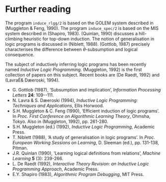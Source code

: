 <!--H3: Section-->
# Further reading #

The program `induce_rlgg/2` is based on the GOLEM system described in (Muggleton & Feng, 1990). The program `induce_spec/2` is based on the MIS system described in (Shapiro, 1983). (Quinlan, 1990) discusses a hill-climbing heuristic for top-down induction. The notion of generalisation in logic programs is discussed in (Niblett, 1988). (Gottlob, 1987) precisely characterises the difference between $\theta$-subsumption and logical consequence.

The subject of inductively inferring logic programs has been recently named *Inductive Logic Programming*. (Muggleton, 1992) is the first collection of papers on this subject. Recent books are (De Raedt, 1992) and (Lavra&Euml;& D&aelig;eroski, 1994).

* G. Gottlob (1987), &lsquo;Subsumption and implication&rsquo;, *Information Processing Letters* **24**: 109--111.
* N. Lavra & S. D&aelig;eroski (1994), *Inductive Logic Programming: Techniques and Applications*, Ellis Horwood.
* S.H. Muggleton & C. Feng (1990), &lsquo;Efficient induction of logic programs&rsquo;. In *Proc. First Conference on Algorithmic Learning Theory*, Ohmsha, Tokyo. Also in (Muggleton, 1992), pp. 261-280.
* S.H. Muggleton (ed.) (1992), *Inductive Logic Programming*, Academic Press.
* T. Niblett (1988), &lsquo;A study of generalisation in logic programs&rsquo;. In *Proc. European Working Sessions on Learning*, D. Sleeman (ed.), pp. 131-138, Pitman.
* J.R. Quinlan (1990), &lsquo;Learning logical definitions from relations&rsquo;, *Machine Learning* **5** (3): 239-266.
* L. De Raedt (1992), *Interactive Theory Revision: an Inductive Logic Programming Approach*, Academic Press.
* E.Y. Shapiro (1983), *Algorithmic Program Debugging*, MIT Press.
